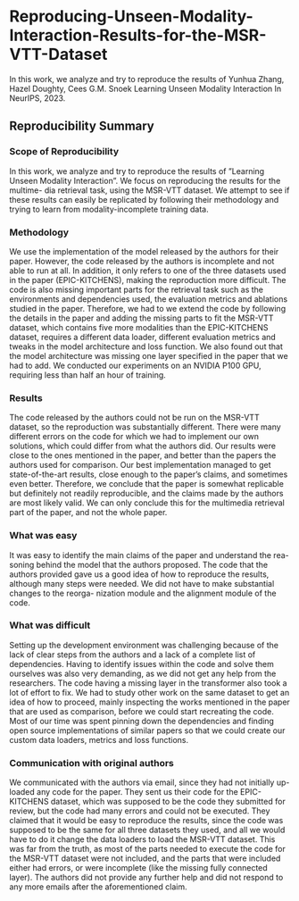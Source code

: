# Reproducing-Unseen-Modality-Interaction-Results-for-the-MSR-VTT-Dataset
In this work, we analyze and try to reproduce the results of Yunhua Zhang, Hazel Doughty, Cees G.M. Snoek Learning Unseen Modality Interaction In NeurIPS, 2023.

## Reproducibility Summary

### Scope of Reproducibility
In this work, we analyze and try to reproduce the results of ”Learning Unseen
Modality Interaction”. We focus on reproducing the results for the multime-
dia retrieval task, using the MSR-VTT dataset. We attempt to see if these
results can easily be replicated by following their methodology and trying to
learn from modality-incomplete training data.

### Methodology

We use the implementation of the model released by the authors for their paper.
However, the code released by the authors is incomplete and not able to run at
all. In addition, it only refers to one of the three datasets used in the paper
(EPIC-KITCHENS), making the reproduction more difficult. The code is also
missing important parts for the retrieval task such as the environments and
dependencies used, the evaluation metrics and ablations studied in the paper.
Therefore, we had to we extend the code by following the details in the paper
and adding the missing parts to fit the MSR-VTT dataset, which contains five
more modalities than the EPIC-KITCHENS dataset, requires a different data
loader, different evaluation metrics and tweaks in the model architecture and
loss function. We also found out that the model architecture was missing one
layer specified in the paper that we had to add.
We conducted our experiments on an NVIDIA P100 GPU, requiring less
than half an hour of training.

### Results

The code released by the authors could not be run on the MSR-VTT dataset, so
the reproduction was substantially different. There were many different errors
on the code for which we had to implement our own solutions, which could differ
from what the authors did.
Our results were close to the ones mentioned in the paper, and better
than the papers the authors used for comparison. Our best implementation
managed to get state-of-the-art results, close enough to the paper’s claims, and
sometimes even better.
Therefore, we conclude that the paper is somewhat replicable but definitely
not readily reproducible, and the claims made by the authors are most likely
valid. We can only conclude this for the multimedia retrieval part of the paper,
and not the whole paper.

### What was easy

It was easy to identify the main claims of the paper and understand the rea-
soning behind the model that the authors proposed. The code that the authors
provided gave us a good idea of how to reproduce the results, although many
steps were needed. We did not have to make substantial changes to the reorga-
nization module and the alignment module of the code.

### What was difficult

Setting up the development environment was challenging because of the lack
of clear steps from the authors and a lack of a complete list of dependencies.
Having to identify issues within the code and solve them ourselves was also very
demanding, as we did not get any help from the researchers. The code having
a missing layer in the transformer also took a lot of effort to fix.
We had to study other work on the same dataset to get an idea of how to
proceed, mainly inspecting the works mentioned in the paper that are used as
comparison, before we could start recreating the code. Most of our time was
spent pinning down the dependencies and finding open source implementations
of similar papers so that we could create our custom data loaders, metrics and
loss functions.

### Communication with original authors

We communicated with the authors via email, since they had not initially up-
loaded any code for the paper. They sent us their code for the EPIC-KITCHENS
dataset, which was supposed to be the code they submitted for review, but the
code had many errors and could not be executed.
They claimed that it would be easy to reproduce the results, since the code
was supposed to be the same for all three datasets they used, and all we would
have to do it change the data loaders to load the MSR-VTT dataset. This was
far from the truth, as most of the parts needed to execute the code for the
MSR-VTT dataset were not included, and the parts that were included either
had errors, or were incomplete (like the missing fully connected layer).
The authors did not provide any further help and did not respond to any
more emails after the aforementioned claim.
